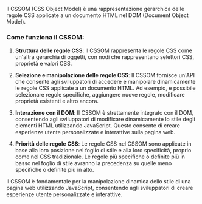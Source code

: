 Il CSSOM (CSS Object Model) è una rappresentazione gerarchica delle regole CSS applicate a un documento HTML nel DOM (Document Object Model).

### Come funziona il CSSOM:

1. **Struttura delle regole CSS**: Il CSSOM rappresenta le regole CSS come un'altra gerarchia di oggetti, con nodi che rappresentano selettori CSS, proprietà e valori CSS.

2. **Selezione e manipolazione delle regole CSS**: Il CSSOM fornisce un'API che consente agli sviluppatori di accedere e manipolare dinamicamente le regole CSS applicate a un documento HTML. Ad esempio, è possibile selezionare regole specifiche, aggiungere nuove regole, modificare proprietà esistenti e altro ancora.

3. **Interazione con il DOM**: Il CSSOM è strettamente integrato con il DOM, consentendo agli sviluppatori di modificare dinamicamente lo stile degli elementi HTML utilizzando JavaScript. Questo consente di creare esperienze utente personalizzate e interattive sulla pagina web.

4. **Priorità delle regole CSS**: Le regole CSS nel CSSOM sono applicate in base alla loro posizione nel foglio di stile e alla loro specificità, proprio come nel CSS tradizionale. Le regole più specifiche o definite più in basso nel foglio di stile avranno la precedenza su quelle meno specifiche o definite più in alto.

Il CSSOM è fondamentale per la manipolazione dinamica dello stile di una pagina web utilizzando JavaScript, consentendo agli sviluppatori di creare esperienze utente personalizzate e interattive.
